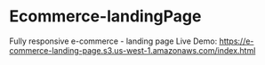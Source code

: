 # Ecommerce-landingPage
Fully responsive e-commerce - landing page
Live Demo: https://e-commerce-landing-page.s3.us-west-1.amazonaws.com/index.html
